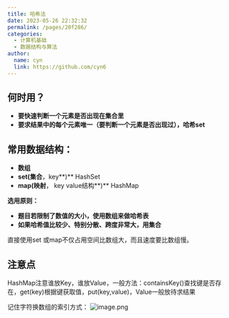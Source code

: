 ```yaml
---
title: 哈希法
date: 2023-05-26 22:32:32
permalink: /pages/20f286/
categories:
  - 计算机基础
  - 数据结构与算法
author: 
  name: cyn
  link: https://github.com/cyn6
---
```

## **何时用？**
- **要快速判断一个元素是否出现在集合里**
- **要求结果中的每个元素唯一（**要判断一个元素是否出现过**），哈希set**



## **常用数据结构：**

- **数组**
- **set(集合**，key**)**	HashSet
- **map(映射**， key value结构**)**	HashMap

**选用原则：**

- **题目若限制了数值的大小，使用数组来做哈希表**
- **如果哈希值比较少、特别分散、跨度非常大，用集合**

直接使用set 或map不仅占用空间比数组大，而且速度要比数组慢。
## 注意点
HashMap注意谁放Key，谁放Value，一般方法：containsKey()查找键是否存在，get(key)根据键获取值，put(key,value)，Value一般放待求结果

记住字符换数组的索引方式：
![image.png](https://cdn.jsdelivr.net/gh/cyn6/image_storage/1678430766062-95382626-8764-4508-b0c4-0ab733e79067.png)
